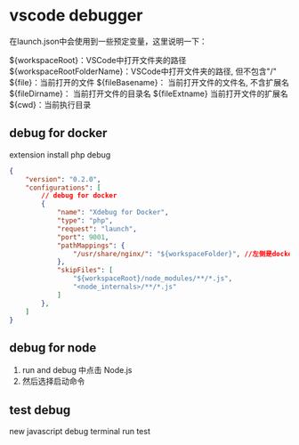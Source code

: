 # vscode debugger

在launch.json中会使用到一些预定变量，这里说明一下：

${workspaceRoot}：VSCode中打开文件夹的路径
${workspaceRootFolderName}：VSCode中打开文件夹的路径, 但不包含"/"
${file}：当前打开的文件
${fileBasename}： 当前打开文件的文件名, 不含扩展名
${fileDirname}： 当前打开文件的目录名
${fileExtname} 当前打开文件的扩展名
${cwd}：当前执行目录

## debug for docker

extension install php debug

```json
{
    "version": "0.2.0",
    "configurations": [
        // debug for docker
        {
            "name": "Xdebug for Docker",
            "type": "php",
            "request": "launch",
            "port": 9001,
            "pathMappings": {
                "/usr/share/nginx/": "${workspaceFolder}", //左侧是docker 运行镜像目录，右侧是当前文件夹
            },
            "skipFiles": [
                "${workspaceRoot}/node_modules/**/*.js",
                "<node_internals>/**/*.js"
            ]
        },
    ]
}
```

## debug for node

1. run and debug 中点击 Node.js
2. 然后选择启动命令

## test debug

new javascript debug terminal
run test
